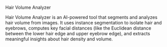 Hair Volume Analyzer

Hair Volume Analyzer is an AI-powered tool that segments and analyzes hair volume from images. It uses instance segmentation to isolate hair and eyebrows, computes key facial distances (like the Euclidean distance between the lower hair edge and upper eyebrow edge), and extracts meaningful insights about hair density and volume.
